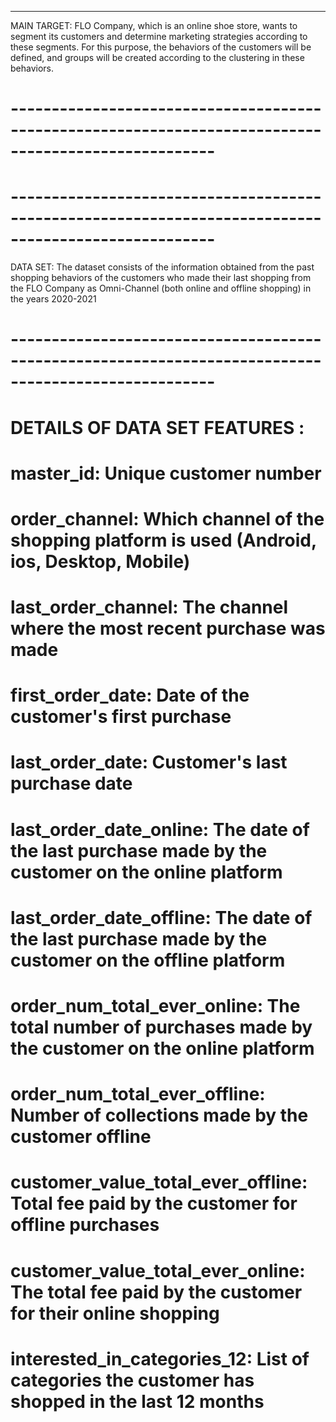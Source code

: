-----------------------------------------------------------------------------------------------------
MAIN TARGET: FLO Company, which is an online shoe store,
wants to segment its customers and determine marketing strategies
according to these segments. For this purpose, the behaviors of the customers
will be defined, and groups will be created according to the clustering in these behaviors.
# -----------------------------------------------------------------------------------------------------

# -----------------------------------------------------------------------------------------------------
DATA SET: The dataset consists of the information obtained from the past shopping
behaviors of the customers who made their last shopping from the FLO Company as
 Omni-Channel (both online and offline shopping) in the years 2020-2021

# -----------------------------------------------------------------------------------------------------
# DETAILS OF DATA SET FEATURES :
# master_id: Unique customer number
# order_channel: Which channel of the shopping platform is used (Android, ios, Desktop, Mobile)
# last_order_channel: The channel where the most recent purchase was made
# first_order_date: Date of the customer's first purchase
# last_order_date: Customer's last purchase date
# last_order_date_online: The date of the last purchase made by the customer on the online platform
# last_order_date_offline: The date of the last purchase made by the customer on the offline platform
# order_num_total_ever_online: The total number of purchases made by the customer on the online platform
# order_num_total_ever_offline: Number of collections made by the customer offline
# customer_value_total_ever_offline: Total fee paid by the customer for offline purchases
# customer_value_total_ever_online: The total fee paid by the customer for their online shopping
# interested_in_categories_12: List of categories the customer has shopped in the last 12 months
# 

